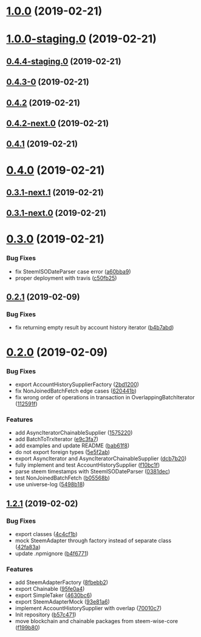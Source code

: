 <a name="1.0.0"></a>
# [1.0.0](https://github.com/wise-team/steem-efficient-stream/compare/v1.0.0-staging.0...v1.0.0) (2019-02-21)



<a name="1.0.0-staging.0"></a>
# [1.0.0-staging.0](https://github.com/wise-team/steem-efficient-stream/compare/v0.4.4-staging.0...v1.0.0-staging.0) (2019-02-21)



<a name="0.4.4-staging.0"></a>
## [0.4.4-staging.0](https://github.com/wise-team/steem-efficient-stream/compare/v0.4.3-0...v0.4.4-staging.0) (2019-02-21)



<a name="0.4.3-0"></a>
## [0.4.3-0](https://github.com/wise-team/steem-efficient-stream/compare/v0.4.2...v0.4.3-0) (2019-02-21)



<a name="0.4.2"></a>
## [0.4.2](https://github.com/wise-team/steem-efficient-stream/compare/v0.4.2-next.0...v0.4.2) (2019-02-21)



<a name="0.4.2-next.0"></a>
## [0.4.2-next.0](https://github.com/wise-team/steem-efficient-stream/compare/v0.4.1...v0.4.2-next.0) (2019-02-21)



<a name="0.4.1"></a>
## [0.4.1](https://github.com/wise-team/steem-efficient-stream/compare/v0.4.0...v0.4.1) (2019-02-21)



<a name="0.4.0"></a>
# [0.4.0](https://github.com/wise-team/steem-efficient-stream/compare/v0.3.1-next.1...v0.4.0) (2019-02-21)



<a name="0.3.1-next.1"></a>
## [0.3.1-next.1](https://github.com/wise-team/steem-efficient-stream/compare/v0.3.1-next.0...v0.3.1-next.1) (2019-02-21)



<a name="0.3.1-next.0"></a>
## [0.3.1-next.0](https://github.com/wise-team/steem-efficient-stream/compare/v0.3.0...v0.3.1-next.0) (2019-02-21)



<a name="0.3.0"></a>
# [0.3.0](https://github.com/wise-team/steem-efficient-stream/compare/v0.2.1...v0.3.0) (2019-02-21)


### Bug Fixes

* fix SteemISODateParser case error ([a60bba9](https://github.com/wise-team/steem-efficient-stream/commit/a60bba9))
* proper deployment with travis ([c50fb25](https://github.com/wise-team/steem-efficient-stream/commit/c50fb25))



<a name="0.2.1"></a>
## [0.2.1](https://github.com/wise-team/steem-efficient-stream/compare/v0.2.0...v0.2.1) (2019-02-09)


### Bug Fixes

* fix returning empty result by account history iterator ([b4b7abd](https://github.com/wise-team/steem-efficient-stream/commit/b4b7abd))



<a name="0.2.0"></a>
# [0.2.0](https://github.com/wise-team/steem-efficient-stream/compare/v1.2.1...v0.2.0) (2019-02-09)


### Bug Fixes

* export AccountHistorySupplierFactory ([2bd1200](https://github.com/wise-team/steem-efficient-stream/commit/2bd1200))
* fix NonJoinedBatchFetch edge cases ([620441b](https://github.com/wise-team/steem-efficient-stream/commit/620441b))
* fix wrong order of operations in transaction in OverlappingBatchIterator ([112591f](https://github.com/wise-team/steem-efficient-stream/commit/112591f))


### Features

* add AsyncIteratorChainableSupplier ([1575220](https://github.com/wise-team/steem-efficient-stream/commit/1575220))
* add BatchToTrxIterator ([e9c3fa7](https://github.com/wise-team/steem-efficient-stream/commit/e9c3fa7))
* add examples and update README ([bab61f8](https://github.com/wise-team/steem-efficient-stream/commit/bab61f8))
* do not export foreign types ([5e5f2ab](https://github.com/wise-team/steem-efficient-stream/commit/5e5f2ab))
* export AsyncIterator and AsyncIteratorChainableSupplier ([dcb7b20](https://github.com/wise-team/steem-efficient-stream/commit/dcb7b20))
* fully implement and test AccountHistorySupplier ([f10bc1f](https://github.com/wise-team/steem-efficient-stream/commit/f10bc1f))
* parse steem timestamps with SteemISODateParser ([0381dec](https://github.com/wise-team/steem-efficient-stream/commit/0381dec))
* test NonJoinedBatchFetch ([b05568b](https://github.com/wise-team/steem-efficient-stream/commit/b05568b))
* use universe-log ([5498b18](https://github.com/wise-team/steem-efficient-stream/commit/5498b18))



<a name="1.2.1"></a>
## [1.2.1](https://github.com/wise-team/steem-efficient-stream/compare/b57c471...v1.2.1) (2019-02-02)


### Bug Fixes

* export classes ([4c4cf1b](https://github.com/wise-team/steem-efficient-stream/commit/4c4cf1b))
* mock SteemAdapter through factory instead of separate class ([42fa83a](https://github.com/wise-team/steem-efficient-stream/commit/42fa83a))
* update .npmignore ([b4f6771](https://github.com/wise-team/steem-efficient-stream/commit/b4f6771))


### Features

* add SteemAdapterFactory ([8fbebb2](https://github.com/wise-team/steem-efficient-stream/commit/8fbebb2))
* export Chainable ([95fe0a4](https://github.com/wise-team/steem-efficient-stream/commit/95fe0a4))
* export SimpleTaker ([4630bc6](https://github.com/wise-team/steem-efficient-stream/commit/4630bc6))
* export SteemAdapterMock ([93e81a6](https://github.com/wise-team/steem-efficient-stream/commit/93e81a6))
* implement AccountHistorySupplier with overlap ([70010c7](https://github.com/wise-team/steem-efficient-stream/commit/70010c7))
* Init repository ([b57c471](https://github.com/wise-team/steem-efficient-stream/commit/b57c471))
* move blockchain and chainable packages from steem-wise-core ([f199b80](https://github.com/wise-team/steem-efficient-stream/commit/f199b80))



